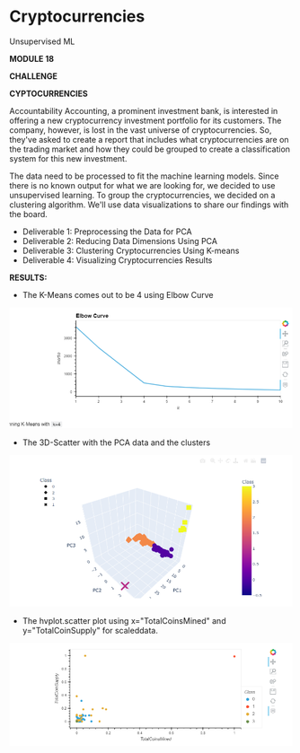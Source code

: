 # Cryptocurrencies
Unsupervised ML

**MODULE 18**

**CHALLENGE**

**CYPTOCURRENCIES**

Accountability Accounting, a prominent investment bank, is interested in offering a new cryptocurrency investment portfolio for its customers. The company, however, is lost in the vast universe of cryptocurrencies. So, they&#39;ve asked to create a report that includes what cryptocurrencies are on the trading market and how they could be grouped to create a classification system for this new investment.

The data need to be processed to fit the machine learning models. Since there is no known output for what we are looking for, we decided to use unsupervised learning. To group the cryptocurrencies, we decided on a clustering algorithm. We&#39;ll use data visualizations to share our findings with the board.

- Deliverable 1: Preprocessing the Data for PCA
- Deliverable 2: Reducing Data Dimensions Using PCA
- Deliverable 3: Clustering Cryptocurrencies Using K-means
- Deliverable 4: Visualizing Cryptocurrencies Results

**RESULTS:**

- The K-Means comes out to be 4 using Elbow Curve

![](https://github.com/AditiOracle/Cryptocurrencies/blob/main/Resources/Elbow_Curve.PNG)

- The 3D-Scatter with the PCA data and the clusters

![](https://github.com/AditiOracle/Cryptocurrencies/blob/main/Resources/3D_Scatter_PCA.PNG)

- The hvplot.scatter plot using x=&quot;TotalCoinsMined&quot; and y=&quot;TotalCoinSupply&quot; for scaleddata.

![](https://github.com/AditiOracle/Cryptocurrencies/blob/main/Resources/hvplot_scatter_scaleddata.PNG)
